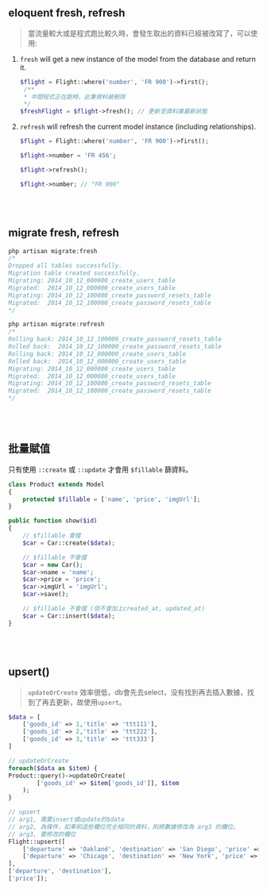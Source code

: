 ## eloquent fresh, refresh
> 當流量較大或是程式跑比較久時，會發生取出的資料已經被改寫了，可以使用: 
1. `fresh` will get a new instance of the model from the database and return it.
    
    ```php
    $flight = Flight::where('number', 'FR 900')->first();
     /**
     * 中間程式正在跑時，此筆資料被刪除
     */ 
    $freshFlight = $flight->fresh(); // 更新至資料庫最新狀態
    ```

2. `refresh` will refresh the current model instance (including relationships). 
    ```php
    $flight = Flight::where('number', 'FR 900')->first();
 
    $flight->number = 'FR 456';
    
    $flight->refresh();
    
    $flight->number; // "FR 900"

    ```

<br/>

<br/>

## migrate fresh, refresh
```php 
php artisan migrate:fresh
/*
Dropped all tables successfully.
Migration table created successfully.
Migrating: 2014_10_12_000000_create_users_table
Migrated:  2014_10_12_000000_create_users_table
Migrating: 2014_10_12_100000_create_password_resets_table
Migrated:  2014_10_12_100000_create_password_resets_table
*/

php artisan migrate:refresh
/*
Rolling back: 2014_10_12_100000_create_password_resets_table
Rolled back:  2014_10_12_100000_create_password_resets_table
Rolling back: 2014_10_12_000000_create_users_table
Rolled back:  2014_10_12_000000_create_users_table
Migrating: 2014_10_12_000000_create_users_table
Migrated:  2014_10_12_000000_create_users_table
Migrating: 2014_10_12_100000_create_password_resets_table
Migrated:  2014_10_12_100000_create_password_resets_table
*/
```

<br/>

<br/>

## 批量賦值
只有使用 `::create` 或 `::update` 才會用 `$fillable` 篩資料。
```php
class Product extends Model
{
    protected $fillable = ['name', 'price', 'imgUrl'];
}
```
```php
public function show($id)
{
    // $fillable 會擋
    $car = Car::create($data);

    // $fillable 不會擋
    $car = new Car();
    $car->name = 'name';
    $car->price = 'price';
    $car->imgUrl = 'imgUrl';
    $car->save();

    // $fillable 不會擋 (但不會加上created_at, updated_at)
    $car = Car::insert($data);
}
```

<br/>

<br/>

## upsert()
>`updateOrCreate` 效率很低，db會先去select，没有找到再去插入數據，找到了再去更新，故使用`upsert`。

```php
$data = [
    ['goods_id' => 1,'title' => 'ttt111'],
    ['goods_id' => 2,'title' => 'ttt222'],
    ['goods_id' => 3,'title' => 'ttt333']
]

// updateOrCreate
foreach($data as $item) {
Product::query()->updateOrCreate(
        ['goods_id' => $item['goods_id']], $item
    );
}

// upsert 
// arg1, 需要insert或update的$data
// arg2, 為條件，如果和這些欄位完全相同的資料，則將數據修改為 arg3 的欄位。
// arg3, 要修改的欄位
Flight::upsert([
    ['departure' => 'Oakland', 'destination' => 'San Diego', 'price' => 99],
    ['departure' => 'Chicago', 'destination' => 'New York', 'price' => 150]
], 
['departure', 'destination'], 
['price']);
```